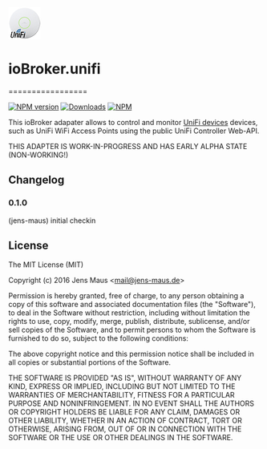 ![Logo](admin/unifi.png)
# ioBroker.unifi
=================

[![NPM version](http://img.shields.io/npm/v/iobroker.unifi.svg)](https://www.npmjs.com/package/iobroker.unifi)
[![Downloads](https://img.shields.io/npm/dm/iobroker.unifi.svg)](https://www.npmjs.com/package/iobroker.unifi)
[![NPM](https://nodei.co/npm/iobroker.unifi.png?downloads=true)](https://nodei.co/npm/iobroker.unifi/)

This ioBroker adapater allows to control and monitor [UniFi devices](http://www.ubnt.com/) devices, such as UniFi WiFi Access Points using the public UniFi Controller Web-API.

THIS ADAPTER IS WORK-IN-PROGRESS AND HAS EARLY ALPHA STATE (NON-WORKING!)

## Changelog

### 0.1.0
  (jens-maus) initial checkin

## License
The MIT License (MIT)

Copyright (c) 2016 Jens Maus &lt;mail@jens-maus.de&gt;

Permission is hereby granted, free of charge, to any person obtaining a copy
of this software and associated documentation files (the "Software"), to deal
in the Software without restriction, including without limitation the rights
to use, copy, modify, merge, publish, distribute, sublicense, and/or sell
copies of the Software, and to permit persons to whom the Software is
furnished to do so, subject to the following conditions:

The above copyright notice and this permission notice shall be included in
all copies or substantial portions of the Software.

THE SOFTWARE IS PROVIDED "AS IS", WITHOUT WARRANTY OF ANY KIND, EXPRESS OR
IMPLIED, INCLUDING BUT NOT LIMITED TO THE WARRANTIES OF MERCHANTABILITY,
FITNESS FOR A PARTICULAR PURPOSE AND NONINFRINGEMENT. IN NO EVENT SHALL THE
AUTHORS OR COPYRIGHT HOLDERS BE LIABLE FOR ANY CLAIM, DAMAGES OR OTHER
LIABILITY, WHETHER IN AN ACTION OF CONTRACT, TORT OR OTHERWISE, ARISING FROM,
OUT OF OR IN CONNECTION WITH THE SOFTWARE OR THE USE OR OTHER DEALINGS IN
THE SOFTWARE.
